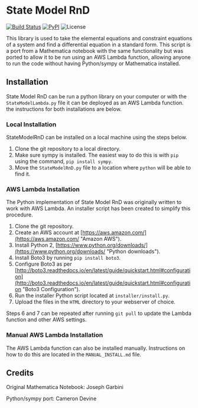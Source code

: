 # State Model RnD

[![Build Status](https://travis-ci.org/CameronDevine/StateModelRnD.svg?branch=master)](https://travis-ci.org/CameronDevine/StateModelRnD)
[![PyPI](https://img.shields.io/pypi/v/StateModelRnD.svg)](https://pypi.org/project/StateModelRnD/)
![License](https://img.shields.io/pypi/l/StateModelRnD.svg)


This library is used to take the elemental equations and constraint equations of a system and find a differential equation in a standard form. This script is a port from a Mathematica notebook with the same functionality but was ported to allow it to be run using an AWS Lambda function, allowing anyone to run the code without having Python/sympy or Mathematica installed.

## Installation

State Model RnD can be run a python library on your computer or with the `StateModelLambda.py` file it can be deployed as an AWS Lambda function. the instructions for both installations are below.

### Local Installation

StateModelRnD can be installed on a local machine using the steps below.

1. Clone the git repository to a local directory.
2. Make sure sympy is installed. The easiest way to do this is with `pip` using the command, `pip install sympy`.
3. Move the `StateModelRnD.py` file to a location where `python` will be able to find it.

### AWS Lambda Installation

The Python implementation of State Model RnD was originally written to work with AWS Lambda. An installer script has been created to simplify this procedure.

1. Clone the git repository.
2. Create an AWS account at [https://aws.amazon.com/](https://aws.amazon.com/ "Amazon AWS").
3. Install Python 2, [https://www.python.org/downloads/](https://www.python.org/downloads/ "Python downloads").
4. Install Boto3 by running `pip install boto3`.
5. Configure Boto3 as per [http://boto3.readthedocs.io/en/latest/guide/quickstart.html#configuration](http://boto3.readthedocs.io/en/latest/guide/quickstart.html#configuration "Boto3 Configuration").
6. Run the installer Python script located at `installer/install.py`.
7. Upload the files in the `HTML` directory to your webserver of choice.

Steps 6 and 7 can be repeated after running `git pull` to update the Lambda function and other AWS settings.

### Manual AWS Lambda Installation

The AWS Lambda function can also be installed manually. Instructions on how to do this are located in the `MANUAL_INSTALL.md` file.

## Credits

Original Mathematica Notebook: Joseph Garbini

Python/sympy port: Cameron Devine
